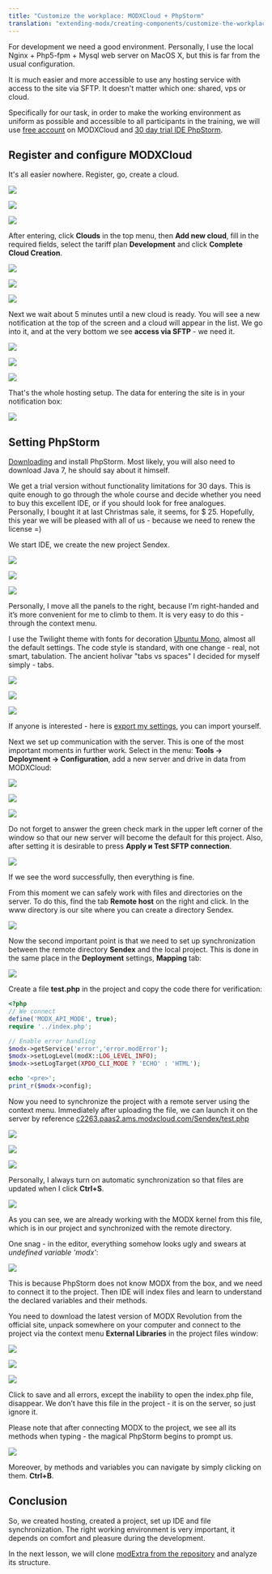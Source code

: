```yaml
---
title: "Customize the workplace: MODXCloud + PhpStorm"
translation: "extending-modx/creating-components/customize-the-workplace"
---
```


For development we need a good environment. Personally, I use the local Nginx + Php5-fpm + Mysql web server on MacOS X, but this is far from the usual configuration.

It is much easier and more accessible to use any hosting service with access to the site via SFTP. It doesn't matter which one: shared, vps or cloud.

Specifically for our task, in order to make the working environment as uniform as possible and accessible to all participants in the training, we will use [free account](https://modxcloud.com/signup/lab-account.html) on MODXCloud and [30 day trial IDE PhpStorm](http://www.jetbrains.com/phpstorm/download/).

## Register and configure MODXCloud

It's all easier nowhere. Register, go, create a cloud.

![](/2.x/ru/extending-modx/creating-components/customize-1.png)

![](/2.x/ru/extending-modx/creating-components/customize-2.png)

![](/2.x/ru/extending-modx/creating-components/customize-3.png)

After entering, click **Clouds** in the top menu, then **Add new cloud**, fill in the required fields, select the tariff plan **Development** and click **Complete Cloud Creation**.

![](/2.x/ru/extending-modx/creating-components/customize-4.png)

![](/2.x/ru/extending-modx/creating-components/customize-5.png)

![](/2.x/ru/extending-modx/creating-components/customize-6.png)

Next we wait about 5 minutes until a new cloud is ready. You will see a new notification at the top of the screen and a cloud will appear in the list. We go into it, and at the very bottom we see **access via SFTP** - we need it.

![](/2.x/ru/extending-modx/creating-components/customize-7.png)

![](/2.x/ru/extending-modx/creating-components/customize-8.png)

![](/2.x/ru/extending-modx/creating-components/customize-9.png)

That's the whole hosting setup. The data for entering the site is in your notification box:

![](/2.x/ru/extending-modx/creating-components/customize-10.png)

## Setting PhpStorm

[Downloading](http://www.jetbrains.com/phpstorm/download/) and install PhpStorm. Most likely, you will also need to download Java 7, he should say about it himself.

We get a trial version without functionality limitations for 30 days. This is quite enough to go through the whole course and decide whether you need to buy this excellent IDE, or if you should look for free analogues. Personally, I bought it at last Christmas sale, it seems, for $ 25. Hopefully, this year we will be pleased with all of us - because we need to renew the license =)

We start IDE, we create the new project Sendex.

![](/2.x/ru/extending-modx/creating-components/PhpStorm-1.png)

![](/2.x/ru/extending-modx/creating-components/PhpStorm-2.png)

![](/2.x/ru/extending-modx/creating-components/PhpStorm-3.png)

Personally, I move all the panels to the right, because I'm right-handed and it’s more convenient for me to climb to them. It is very easy to do this - through the context menu.

I use the Twilight theme with fonts for decoration [Ubuntu Mono](http://font.ubuntu.com/), almost all the default settings. The code style is standard, with one change - real, not smart, tabulation. The ancient holivar "tabs vs spaces" I decided for myself simply - tabs.

![](/2.x/ru/extending-modx/creating-components/PhpStorm-4.png)

![](/2.x/ru/extending-modx/creating-components/PhpStorm-5.png)

![](/2.x/ru/extending-modx/creating-components/PhpStorm-6.png)

If anyone is interested - here is [export my settings](http://yadi.sk/d/CuMmZlEgGqq6Q), you can import yourself.

Next we set up communication with the server. This is one of the most important moments in further work. Select in the menu: **Tools → Deployment → Configuration**, add a new server and drive in data from MODXCloud:

![](/2.x/ru/extending-modx/creating-components/PhpStorm-7.png)

![](/2.x/ru/extending-modx/creating-components/PhpStorm-8.png)

![](/2.x/ru/extending-modx/creating-components/PhpStorm-9.png)

Do not forget to answer the green check mark in the upper left corner of the window so that our new server will become the default for this project. Also, after setting it is desirable to press **Apply и Test SFTP connection**.

![](/2.x/ru/extending-modx/creating-components/PhpStorm-10.png)

If we see the word successfully, then everything is fine.

From this moment we can safely work with files and directories on the server. To do this, find the tab **Remote host** on the right and click. In the www directory is our site where you can create a directory Sendex.

![](/2.x/ru/extending-modx/creating-components/PhpStorm-11.png)

Now the second important point is that we need to set up synchronization between the remote directory **Sendex** and the local project. This is done in the same place in the **Deployment** settings, **Mapping** tab:

![](/2.x/ru/extending-modx/creating-components/PhpStorm-12.png)

Create a file **test.php** in the project and copy the code there for verification:

``` php
<?php
// We connect
define('MODX_API_MODE', true);
require '../index.php';

// Enable error handling
$modx->getService('error','error.modError');
$modx->setLogLevel(modX::LOG_LEVEL_INFO);
$modx->setLogTarget(XPDO_CLI_MODE ? 'ECHO' : 'HTML');

echo '<pre>';
print_r($modx->config);
```

Now you need to synchronize the project with a remote server using the context menu. Immediately after uploading the file, we can launch it on the server by reference [c2263.paas2.ams.modxcloud.com/Sendex/test.php](c2263.paas2.ams.modxcloud.com/Sendex/test.php)

![](/2.x/ru/extending-modx/creating-components/PhpStorm-13.png)

![](/2.x/ru/extending-modx/creating-components/PhpStorm-14.png)

![](/2.x/ru/extending-modx/creating-components/PhpStorm-15.png)

Personally, I always turn on automatic synchronization so that files are updated when I click **Ctrl+S**.

![](/2.x/ru/extending-modx/creating-components/PhpStorm-16.png)

As you can see, we are already working with the MODX kernel from this file, which is in our project and synchronized with the remote directory.

One snag - in the editor, everything somehow looks ugly and swears at _undefined variable 'modx'_:

![](/2.x/ru/extending-modx/creating-components/PhpStorm-17.png)

This is because PhpStorm does not know MODX from the box, and we need to connect it to the project. Then IDE will index files and learn to understand the declared variables and their methods.

You need to download the latest version of MODX Revolution from the official site, unpack somewhere on your computer and connect to the project via the context menu **External Libraries** in the project files window:

![](/2.x/ru/extending-modx/creating-components/PhpStorm-18.png)

![](/2.x/ru/extending-modx/creating-components/PhpStorm-19.png)

![](/2.x/ru/extending-modx/creating-components/PhpStorm-20.png)

Click to save and all errors, except the inability to open the index.php file, disappear. We don’t have this file in the project - it is on the server, so just ignore it.

Please note that after connecting MODX to the project, we see all its methods when typing - the magical PhpStorm begins to prompt us.

![](/2.x/ru/extending-modx/creating-components/PhpStorm-21.png)

Moreover, by methods and variables you can navigate by simply clicking on them. **Ctrl+B**.

## Conclusion

So, we created hosting, created a project, set up IDE and file synchronization. The right working environment is very important, it depends on comfort and pleasure during the development.

In the next lesson, we will clone [modExtra from the repository](https://github.com/bezumkin/modExtra) and analyze its structure.
